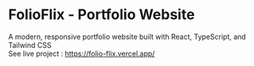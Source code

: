 # FolioFlix - Portfolio Website

A modern, responsive portfolio website built with React, TypeScript, and Tailwind CSS
<br>
See live project :  https://folio-flix.vercel.app/
